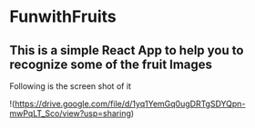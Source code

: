 # FunwithFruits
## This is a simple React App to help you to recognize some of the fruit Images
Following is the screen shot of it

!(https://drive.google.com/file/d/1yq1YemGq0ugDRTgSDYQpn-mwPqLT_Sco/view?usp=sharing)
